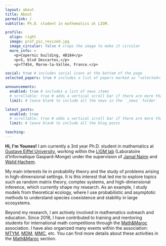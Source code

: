 ```yaml
---
layout: about
title: About
permalink: /
subtitle: Ph.D. student in mathematics at LIGM.

profile:
  align: right
  image: prof_pic_resized.jpg
  image_circular: false # crops the image to make it circular
  more_info: >
    <p>Copernic building, 4B184</p>
    <p>5, blvd Descartes,</p> 
    <p>77454, Marne-la-Vallée, France.</p>

social: true # includes social icons at the bottom of the page
selected_papers: true # includes a list of papers marked as "selected={true}"

announcements:
  enabled: true # includes a list of news items
  # scrollable: true # adds a vertical scroll bar if there are more than 3 news items
  limit: # leave blank to include all the news in the `_news` folder

latest_posts:
  enabled: true
  # scrollable: true # adds a vertical scroll bar if there are more than 3 new posts items
  limit: # leave blank to include all the blog posts

teaching:
---
```


**Hi, I'm Younes!** I am currently a 3rd year Ph.D. student in mathematics at [Gustave Eiffel University](https://www.univ-gustave-eiffel.fr/), working within the [LIGM lab](https://siteigm.univ-mlv.fr/home/) (Laboratoire d’Informatique Gaspard-Monge) under the supervision of [Jamal Najim](https://www-syscom.univ-mlv.fr/~najim/) and [Walid Hachem](https://www-syscom.univ-mlv.fr/~whachem/).

My main interests lie in probability theory and the study of problems arising in high-dimensional settings. It is this interest that led me to explore topics such as random matrix theory, complex systems, and high-dimensional inference, which currently shape my research. As an example, I study models from theoretical ecology, where I use probabilistic and asymptotic methods to understand species coexistence and stability in large ecosystems.

Beyond my research, I am actively involved in mathematics outreach and education. Since 2018, I have contributed to training and mentoring students for international math competitions through the [Math&Maroc](https://www.mathmaroc.org/) association. I have also organized many events within the association: [MTYM](https://mtym.mathmaroc.org/fr), [MDM](https://mdm.mathmaroc.org/), [MMC](https://mmc.mathmaroc.org/en), etc. You can find more details about these activities in the [Math&Maroc](/mathmaroc/) section.

